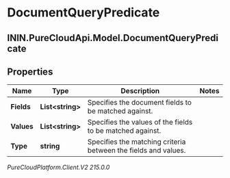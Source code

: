 # DocumentQueryPredicate

## ININ.PureCloudApi.Model.DocumentQueryPredicate

## Properties

|Name | Type | Description | Notes|
|------------ | ------------- | ------------- | -------------|
| **Fields** | **List&lt;string&gt;** | Specifies the document fields to be matched against. | |
| **Values** | **List&lt;string&gt;** | Specifies the values of the fields to be matched against. | |
| **Type** | **string** | Specifies the matching criteria between the fields and values. | |



_PureCloudPlatform.Client.V2 215.0.0_
